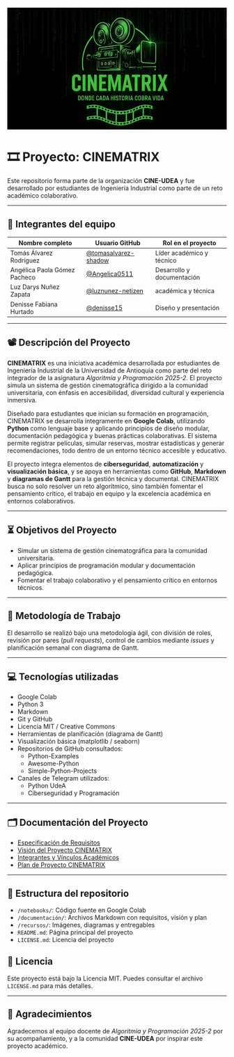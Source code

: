 <p align="center">
  <img src="./Logo_CINEMATRIX.jpeg" alt="Logo CINEMATRIX" width="850">
</p>

# 🎞️ Proyecto: CINEMATRIX

Este repositorio forma parte de la organización **CINE-UDEA** y fue desarrollado por estudiantes de Ingeniería Industrial como parte de un reto académico colaborativo.

---

## 👥 Integrantes del equipo

| Nombre completo                  | Usuario GitHub              | Rol en el proyecto              |
|----------------------------------|------------------------------|----------------------------------|
| Tomás Álvarez Rodríguez          | [@tomasalvarez-shadow](https://github.com/tomasalvarez-shadow) | Líder académico y técnico        |
| Angélica Paola Gómez Pacheco     | [@Angelica0511](https://github.com/Angelica0511)               | Desarrollo y documentación       |
| Luz Darys Nuñez Zapata              | [@luznunez-netizen](https://github.com/luznunez-netizen)             | académica y técnica           |
| Denisse Fabiana Hurtado          | [@denisse15](https://github.com/denisse15)                     | Diseño y presentación            |

---

## 📽️ Descripción del Proyecto

**CINEMATRIX** es una iniciativa académica desarrollada por estudiantes de Ingeniería Industrial de la Universidad de Antioquia como parte del reto integrador de la asignatura *Algoritmia y Programación 2025-2*. El proyecto simula un sistema de gestión cinematográfica dirigido a la comunidad universitaria, con énfasis en accesibilidad, diversidad cultural y experiencia inmersiva.

Diseñado para estudiantes que inician su formación en programación, CINEMATRIX se desarrolla íntegramente en **Google Colab**, utilizando **Python** como lenguaje base y aplicando principios de diseño modular, documentación pedagógica y buenas prácticas colaborativas. El sistema permite registrar películas, simular reservas, mostrar estadísticas y generar recomendaciones, todo dentro de un entorno técnico accesible y educativo.

El proyecto integra elementos de **ciberseguridad**, **automatización** y **visualización básica**, y se apoya en herramientas como **GitHub**, **Markdown** y **diagramas de Gantt** para la gestión técnica y documental. CINEMATRIX busca no solo resolver un reto algorítmico, sino también fomentar el pensamiento crítico, el trabajo en equipo y la excelencia académica en entornos colaborativos.

---

## ⏳ Objetivos del Proyecto

- Simular un sistema de gestión cinematográfica para la comunidad universitaria.  
- Aplicar principios de programación modular y documentación pedagógica.  
- Fomentar el trabajo colaborativo y el pensamiento crítico en entornos técnicos.

---

## 🧮 Metodología de Trabajo

El desarrollo se realizó bajo una metodología ágil, con división de roles, revisión por pares (*pull requests*), control de cambios mediante *issues* y planificación semanal con diagrama de Gantt.

---

## 💻 Tecnologías utilizadas

- Google Colab  
- Python 3  
- Markdown  
- Git y GitHub  
- Licencia MIT / Creative Commons  
- Herramientas de planificación (diagrama de Gantt)  
- Visualización básica (matplotlib / seaborn)  
- Repositorios de GitHub consultados:  
  - Python-Examples
  - Awesome-Python
  - Simple-Python-Projects 
- Canales de Telegram utilizados:  
  - Python UdeA  
  - Ciberseguridad y Programación

---

## 🗂️ Documentación del Proyecto

- [Especificación de Requisitos](requisitos.md)  
- [Visión del Proyecto CINEMATRIX](vision.md)  
- [Integrantes y Vínculos Académicos](Integrantes-Vínculos%20acad%C3%A9micos%20y%20descripci%C3%B3n.md)  
- [Plan de Proyecto CINEMATRIX](Plan_de_Proyecto.md)


---

## 🧩 Estructura del repositorio

- `/notebooks/`: Código fuente en Google Colab  
- `/documentación/`: Archivos Markdown con requisitos, visión y plan  
- `/recursos/`: Imágenes, diagramas y entregables  
- `README.md`: Página principal del proyecto  
- `LICENSE.md`: Licencia del proyecto


## 📄 Licencia

Este proyecto está bajo la Licencia MIT. Puedes consultar el archivo `LICENSE.md` para más detalles.

---

## 🤝 Agradecimientos

Agradecemos al equipo docente de *Algoritmia y Programación 2025-2* por su acompañamiento, y a la comunidad **CINE-UDEA** por inspirar este proyecto académico.

<!-- actividad:start -->
<!-- actividad:end -->

  

